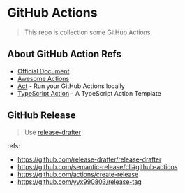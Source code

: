 # GitHub Actions

> This repo is collection some GitHub Actions.

## About GitHub Action Refs

-   [Official Document](https://docs.github.com/en/actions)
-   [Awesome Actions](https://github.com/sdras/awesome-actions)
-   [Act](https://github.com/nektos/act) - Run your GitHub Actions locally
-   [TypeScript Action](https://github.com/actions/typescript-action) - A TypeScript Action Template

## GitHub Release

> Use [release-drafter](https://github.com/release-drafter/release-drafter)

refs:

-   https://github.com/release-drafter/release-drafter
-   https://github.com/semantic-release/cli#github-actions
-   https://github.com/actions/create-release
-   https://github.com/yyx990803/release-tag
